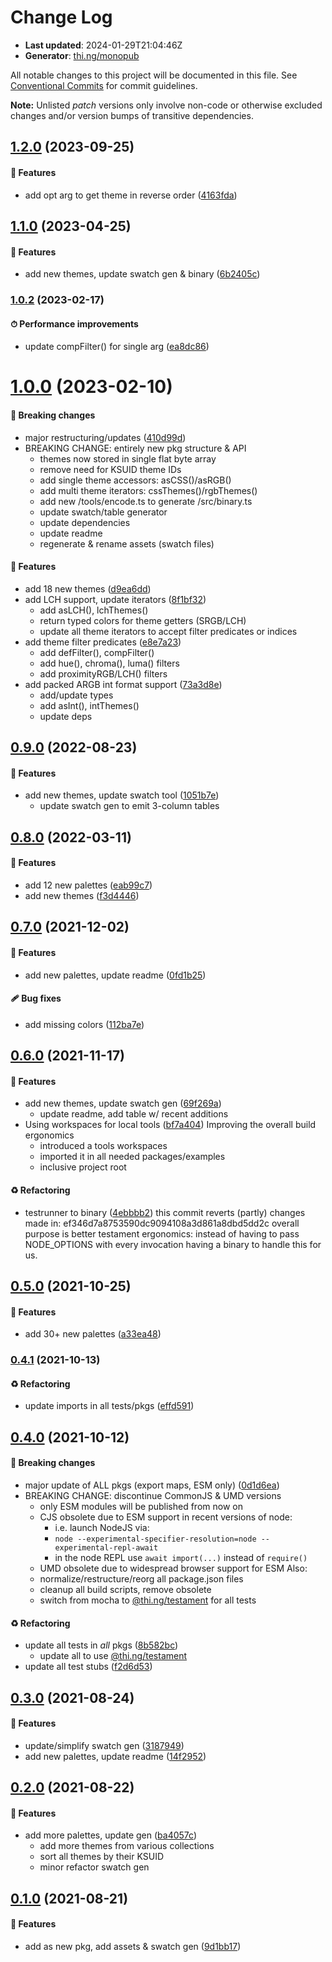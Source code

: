 # Change Log

- **Last updated**: 2024-01-29T21:04:46Z
- **Generator**: [thi.ng/monopub](https://thi.ng/monopub)

All notable changes to this project will be documented in this file.
See [Conventional Commits](https://conventionalcommits.org/) for commit guidelines.

**Note:** Unlisted _patch_ versions only involve non-code or otherwise excluded changes
and/or version bumps of transitive dependencies.

## [1.2.0](https://github.com/thi-ng/umbrella/tree/@thi.ng/color-palettes@1.2.0) (2023-09-25)

#### 🚀 Features

- add opt arg to get theme in reverse order ([4163fda](https://github.com/thi-ng/umbrella/commit/4163fda))

## [1.1.0](https://github.com/thi-ng/umbrella/tree/@thi.ng/color-palettes@1.1.0) (2023-04-25)

#### 🚀 Features

- add new themes, update swatch gen & binary ([6b2405c](https://github.com/thi-ng/umbrella/commit/6b2405c))

### [1.0.2](https://github.com/thi-ng/umbrella/tree/@thi.ng/color-palettes@1.0.2) (2023-02-17)

#### ⏱ Performance improvements

- update compFilter() for single arg ([ea8dc86](https://github.com/thi-ng/umbrella/commit/ea8dc86))

# [1.0.0](https://github.com/thi-ng/umbrella/tree/@thi.ng/color-palettes@1.0.0) (2023-02-10)

#### 🛑 Breaking changes

- major restructuring/updates ([410d99d](https://github.com/thi-ng/umbrella/commit/410d99d))
- BREAKING CHANGE: entirely new pkg structure & API
  - themes now stored in single flat byte array
  - remove need for KSUID theme IDs
  - add single theme accessors: asCSS()/asRGB()
  - add multi theme iterators: cssThemes()/rgbThemes()
  - add new /tools/encode.ts to generate /src/binary.ts
  - update swatch/table generator
  - update dependencies
  - update readme
  - regenerate & rename assets (swatch files)

#### 🚀 Features

- add 18 new themes ([d9ea6dd](https://github.com/thi-ng/umbrella/commit/d9ea6dd))
- add LCH support, update iterators ([8f1bf32](https://github.com/thi-ng/umbrella/commit/8f1bf32))
  - add asLCH(), lchThemes()
  - return typed colors for theme getters (SRGB/LCH)
  - update all theme iterators to accept filter predicates or indices
- add theme filter predicates ([e8e7a23](https://github.com/thi-ng/umbrella/commit/e8e7a23))
  - add defFilter(), compFilter()
  - add hue(), chroma(), luma() filters
  - add proximityRGB/LCH() filters
- add packed ARGB int format support ([73a3d8e](https://github.com/thi-ng/umbrella/commit/73a3d8e))
  - add/update types
  - add asInt(), intThemes()
  - update deps

## [0.9.0](https://github.com/thi-ng/umbrella/tree/@thi.ng/color-palettes@0.9.0) (2022-08-23)

#### 🚀 Features

- add new themes, update swatch tool ([1051b7e](https://github.com/thi-ng/umbrella/commit/1051b7e))
  - update swatch gen to emit 3-column tables

## [0.8.0](https://github.com/thi-ng/umbrella/tree/@thi.ng/color-palettes@0.8.0) (2022-03-11)

#### 🚀 Features

- add 12 new palettes ([eab99c7](https://github.com/thi-ng/umbrella/commit/eab99c7))
- add new themes ([f3d4446](https://github.com/thi-ng/umbrella/commit/f3d4446))

## [0.7.0](https://github.com/thi-ng/umbrella/tree/@thi.ng/color-palettes@0.7.0) (2021-12-02)

#### 🚀 Features

- add new palettes, update readme ([0fd1b25](https://github.com/thi-ng/umbrella/commit/0fd1b25))

#### 🩹 Bug fixes

- add missing colors ([112ba7e](https://github.com/thi-ng/umbrella/commit/112ba7e))

## [0.6.0](https://github.com/thi-ng/umbrella/tree/@thi.ng/color-palettes@0.6.0) (2021-11-17)

#### 🚀 Features

- add new themes, update swatch gen ([69f269a](https://github.com/thi-ng/umbrella/commit/69f269a))
  - update readme, add table w/ recent additions
- Using workspaces for local tools ([bf7a404](https://github.com/thi-ng/umbrella/commit/bf7a404))
  Improving the overall build ergonomics
  - introduced a tools workspaces
  - imported it in all needed packages/examples
  - inclusive project root

#### ♻️ Refactoring

- testrunner to binary ([4ebbbb2](https://github.com/thi-ng/umbrella/commit/4ebbbb2))
  this commit reverts (partly) changes made in:
  ef346d7a8753590dc9094108a3d861a8dbd5dd2c
  overall purpose is better testament ergonomics:
  instead of having to pass NODE_OPTIONS with every invocation
  having a binary to handle this for us.

## [0.5.0](https://github.com/thi-ng/umbrella/tree/@thi.ng/color-palettes@0.5.0) (2021-10-25)

#### 🚀 Features

- add 30+ new palettes ([a33ea48](https://github.com/thi-ng/umbrella/commit/a33ea48))

### [0.4.1](https://github.com/thi-ng/umbrella/tree/@thi.ng/color-palettes@0.4.1) (2021-10-13)

#### ♻️ Refactoring

- update imports in all tests/pkgs ([effd591](https://github.com/thi-ng/umbrella/commit/effd591))

## [0.4.0](https://github.com/thi-ng/umbrella/tree/@thi.ng/color-palettes@0.4.0) (2021-10-12)

#### 🛑 Breaking changes

- major update of ALL pkgs (export maps, ESM only) ([0d1d6ea](https://github.com/thi-ng/umbrella/commit/0d1d6ea))
- BREAKING CHANGE: discontinue CommonJS & UMD versions
  - only ESM modules will be published from now on
  - CJS obsolete due to ESM support in recent versions of node:
    - i.e. launch NodeJS via:
    - `node --experimental-specifier-resolution=node --experimental-repl-await`
    - in the node REPL use `await import(...)` instead of `require()`
  - UMD obsolete due to widespread browser support for ESM
  Also:
  - normalize/restructure/reorg all package.json files
  - cleanup all build scripts, remove obsolete
  - switch from mocha to [@thi.ng/testament](https://github.com/thi-ng/umbrella/tree/main/packages/testament) for all tests

#### ♻️ Refactoring

- update all tests in _all_ pkgs ([8b582bc](https://github.com/thi-ng/umbrella/commit/8b582bc))
  - update all to use [@thi.ng/testament](https://github.com/thi-ng/umbrella/tree/main/packages/testament)
- update all test stubs ([f2d6d53](https://github.com/thi-ng/umbrella/commit/f2d6d53))

## [0.3.0](https://github.com/thi-ng/umbrella/tree/@thi.ng/color-palettes@0.3.0) (2021-08-24)

#### 🚀 Features

- update/simplify swatch gen ([3187949](https://github.com/thi-ng/umbrella/commit/3187949))
- add new palettes, update readme ([14f2952](https://github.com/thi-ng/umbrella/commit/14f2952))

## [0.2.0](https://github.com/thi-ng/umbrella/tree/@thi.ng/color-palettes@0.2.0) (2021-08-22)

#### 🚀 Features

- add more palettes, update gen ([ba4057c](https://github.com/thi-ng/umbrella/commit/ba4057c))
  - add more themes from various collections
  - sort all themes by their KSUID
  - minor refactor swatch gen

## [0.1.0](https://github.com/thi-ng/umbrella/tree/@thi.ng/color-palettes@0.1.0) (2021-08-21)

#### 🚀 Features

- add as new pkg, add assets & swatch gen ([9d1bb17](https://github.com/thi-ng/umbrella/commit/9d1bb17))
